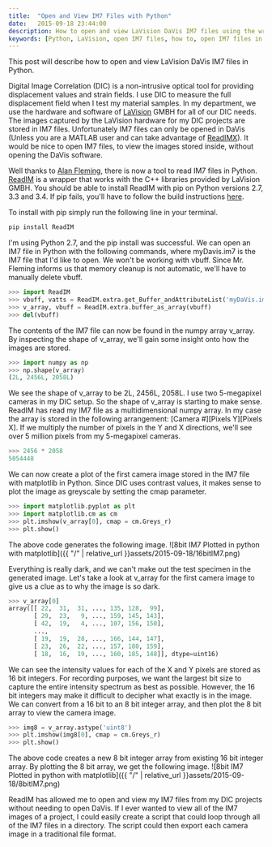 ```yaml
---
title:  "Open and View IM7 Files with Python"
date:   2015-09-18 23:44:00
description: How to open and view LaVision DaVis IM7 files using the wrapper ReadIM and Python
keywords: [Python, LaVision, open IM7 files, how to, open IM7 files in Python]
---
```

This post will describe how to open and view LaVision DaVis IM7 files in Python.

Digital Image Correlation (DIC) is a non-intrusive optical tool for providing displacement values and strain fields. I use DIC to measure the full displacement field when I test my material samples. In my department, we use the hardware and software of [LaVision](http://www.lavision.de/en/index.php) GMBH for all of our DIC needs. The images captured by the LaVision hardware for my DIC projects are stored in IM7 files. Unfortunately IM7 files can only be opened in DaVis (Unless you are a MATLAB user and can take advantage of [ReadIMX](http://www.lavision.de/en/news/2014/2244/)). It would be nice to open IM7 files, to view the images stored inside, without opening the DaVis software.

Well thanks to [Alan Fleming](https://bitbucket.org/fleming79/), there is now a tool to read IM7 files in Python. [ReadIM](https://pypi.python.org/pypi/ReadIM/0.6.5) is a wrapper that works with the C++ libraries provided by LaVision GMBH. You should be able to install ReadIM with pip on Python versions 2.7, 3.3 and 3.4. If pip fails, you'll have to follow the build instructions [here](https://bitbucket.org/fleming79/readim).

To install with pip simply run the following line in your terminal.
```bash
pip install ReadIM
```

I'm using Python 2.7, and the pip install was successful. We can open an IM7 file in Python with the following commands, where myDavis.im7 is the IM7 file that I'd like to open. We won't be working with vbuff. Since Mr. Fleming informs us that memory cleanup is not automatic, we'll have to manually delete vbuff.

```python
>>> import ReadIM
>>> vbuff, vatts = ReadIM.extra.get_Buffer_andAttributeList('myDaVis.im7')
>>> v_array, vbuff = ReadIM.extra.buffer_as_array(vbuff)
>>> del(vbuff)
```

The contents of the IM7 file can now be found in the numpy array v\_array. By inspecting the shape of v\_array, we'll gain some insight onto how the images are stored.
```python
>>> import numpy as np
>>> np.shape(v_array)
(2L, 2456L, 2058L)
```

We see the shape of v\_array to be 2L, 2456L, 2058L. I use two 5-megapixel cameras in my DIC setup. So the shape of v\_array is starting to make sense. ReadIM has read my IM7 file as a multidimensional numpy array. In my case the array is stored in the following arrangement: [Camera #][Pixels Y][Pixels X]. If we multiply the number of pixels in the Y and X directions, we'll see over 5 million pixels from my 5-megapixel cameras.
```python
>>> 2456 * 2058
5054448
```

We can now create a plot of the first camera image stored in the IM7 file with matplotlib in Python. Since DIC uses contrast values, it makes sense to plot the image as greyscale by setting the cmap parameter.  
```python
>>> import matplotlib.pyplot as plt
>>> import matplotlib.cm as cm
>>> plt.imshow(v_array[0], cmap = cm.Greys_r)
>>> plt.show()
```

The above code generates the following image.
![8bit IM7 Plotted in python with matplotlib]({{ "/" | relative_url  }}assets/2015-09-18/16bitIM7.png)

Everything is really dark, and we can't make out the test specimen in the generated image. Let's take a look at v\_array for the first camera image to give us a clue as to why the image is so dark.
```python
>>> v_array[0]
array([[ 22,  31,  31, ..., 135, 128,  99],
       [ 29,  23,   9, ..., 159, 145, 143],
       [ 42,  19,   4, ..., 107, 156, 150],
       ...,
       [ 19,  19,  28, ..., 166, 144, 147],
       [ 23,  26,  22, ..., 157, 180, 159],
       [ 18,  16,  19, ..., 160, 185, 148]], dtype=uint16)
```

We can see the intensity values for each of the X and Y pixels are stored as 16 bit integers. For recording purposes, we want the largest bit size to capture the entire intensity spectrum as best as possible. However, the 16 bit integers may make it difficult to decipher what exactly is in the image. We can convert from a 16 bit to an 8 bit integer array, and then plot the 8 bit array to view the camera image.
```python
>>> img8 = v_array.astype('uint8')
>>> plt.imshow(img8[0], cmap = cm.Greys_r)
>>> plt.show()
```

The above code creates a new 8 bit integer array from existing 16 bit integer array. By plotting the 8 bit array, we get the following image.
![8bit IM7 Plotted in python with matplotlib]({{ "/" | relative_url  }}assets/2015-09-18/8bitIM7.png)

ReadIM has allowed me to open and view my IM7 files from my DIC projects without needing to open DaVis. If I ever wanted to view all of the IM7 images of a project, I could easily create a script that could loop through all of the IM7 files in a directory. The script could then export each camera image in a traditional file format.

